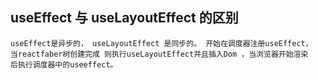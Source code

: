 ## useEffect 与 useLayoutEffect 的区别
    useEffect是异步的， useLayoutEffect 是同步的。 开始在调度器注册useEffect，
    当reactfaber树创建完成 则执行useLayoutEffect并且插入Dom ，当浏览器开始渲染
    后执行调度器中的useeffect。